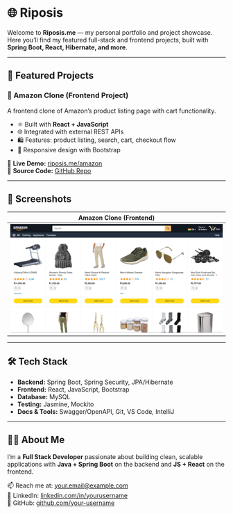 # 🌐 Riposis

Welcome to **Riposis.me** — my personal portfolio and project showcase.  
Here you’ll find my featured full-stack and frontend projects, built with **Spring Boot, React, Hibernate, and more**.

---

## 🚀 Featured Projects

### 🛒 Amazon Clone (Frontend Project)
A frontend clone of Amazon’s product listing page with cart functionality.  
- ⚛️ Built with **React + JavaScript**  
- 🌐 Integrated with external REST APIs  
- 🛍️ Features: product listing, search, cart, checkout flow  
- 🎨 Responsive design with Bootstrap  

🔗 **Live Demo:** [riposis.me/amazon](https://riposis.me/Amazon)  
📂 **Source Code:** [GitHub Repo](https://github.com/RIP0SIS/Amazon)

---

## 📸 Screenshots

| Amazon Clone (Frontend) |
|--------------------------|
| ![Amazon Screenshot](image.png) |

---

## 🛠️ Tech Stack

- **Backend:** Spring Boot, Spring Security, JPA/Hibernate  
- **Frontend:** React, JavaScript, Bootstrap  
- **Database:** MySQL   
- **Testing:** Jasmine, Mockito  
- **Docs & Tools:** Swagger/OpenAPI, Git, VS Code, IntelliJ  

---

## 👨‍💻 About Me

I’m a **Full Stack Developer** passionate about building clean, scalable applications with **Java + Spring Boot** on the backend and **JS + React** on the frontend.  

📫 Reach me at: [your.email@example.com](mailto:restinpeace869@gmail.com)  
💼 LinkedIn: [linkedin.com/in/yourusername](https://linkedin.com/in/aryan-kumar-651b7926a)  
📂 GitHub: [github.com/your-username](https://github.com/RIP0SIS)
